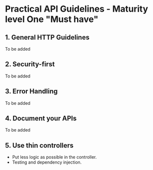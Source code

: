 # Practical API Guidelines - Maturity level One "Must have"

## 1. General HTTP Guidelines
To be added

## 2. Security-first
To be added

## 3. Error Handling
To be added

## 4. Document your APIs
To be added

## 5. Use thin controllers
- Put less logic as possible in the controller.
- Testing and dependency injection.
